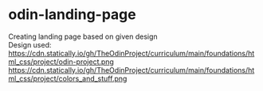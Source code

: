 # odin-landing-page
Creating landing page based on given design<br>
Design used:<br>
https://cdn.statically.io/gh/TheOdinProject/curriculum/main/foundations/html_css/project/odin-project.png<br>
https://cdn.statically.io/gh/TheOdinProject/curriculum/main/foundations/html_css/project/colors_and_stuff.png
